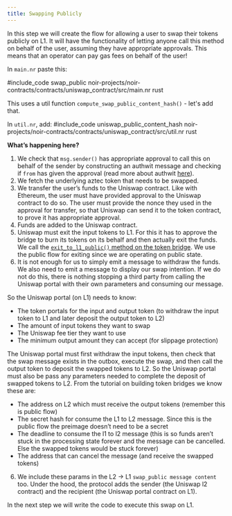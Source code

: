 ```yaml
---
title: Swapping Publicly
---
```


In this step we will create the flow for allowing a user to swap their tokens publicly on L1. It will have the functionality of letting anyone call this method on behalf of the user, assuming they have appropriate approvals. This means that an operator can pay gas fees on behalf of the user!

In `main.nr` paste this:

#include_code swap_public noir-projects/noir-contracts/contracts/uniswap_contract/src/main.nr rust

This uses a util function `compute_swap_public_content_hash()` - let's add that.

In `util.nr`, add:
#include_code uniswap_public_content_hash noir-projects/noir-contracts/contracts/uniswap_contract/src/util.nr rust

**What’s happening here?**

1. We check that `msg.sender()` has appropriate approval to call this on behalf of the sender by constructing an authwit message and checking if `from` has given the approval (read more about authwit [here](../../contracts/resources/common_patterns/authwit.md)).
2. We fetch the underlying aztec token that needs to be swapped.
3. We transfer the user’s funds to the Uniswap contract. Like with Ethereum, the user must have provided approval to the Uniswap contract to do so. The user must provide the nonce they used in the approval for transfer, so that Uniswap can send it to the token contract, to prove it has appropriate approval.
4. Funds are added to the Uniswap contract.
5. Uniswap must exit the input tokens to L1. For this it has to approve the bridge to burn its tokens on its behalf and then actually exit the funds. We call the [`exit_to_l1_public()` method on the token bridge](../token_portal/withdrawing_to_l1.md). We use the public flow for exiting since we are operating on public state.
6. It is not enough for us to simply emit a message to withdraw the funds. We also need to emit a message to display our swap intention. If we do not do this, there is nothing stopping a third party from calling the Uniswap portal with their own parameters and consuming our message.

So the Uniswap portal (on L1) needs to know:

- The token portals for the input and output token (to withdraw the input token to L1 and later deposit the output token to L2)
- The amount of input tokens they want to swap
- The Uniswap fee tier they want to use
- The minimum output amount they can accept (for slippage protection)

The Uniswap portal must first withdraw the input tokens, then check that the swap message exists in the outbox, execute the swap, and then call the output token to deposit the swapped tokens to L2. So the Uniswap portal must also be pass any parameters needed to complete the deposit of swapped tokens to L2. From the tutorial on building token bridges we know these are:

- The address on L2 which must receive the output tokens (remember this is public flow)
- The secret hash for consume the L1 to L2 message. Since this is the public flow the preimage doesn’t need to be a secret
- The deadline to consume the l1 to l2 message (this is so funds aren’t stuck in the processing state forever and the message can be cancelled. Else the swapped tokens would be stuck forever)
- The address that can cancel the message (and receive the swapped tokens)

6. We include these params in the L2 → L1 `swap_public message content` too. Under the hood, the protocol adds the sender (the Uniswap l2 contract) and the recipient (the Uniswap portal contract on L1).

In the next step we will write the code to execute this swap on L1.
